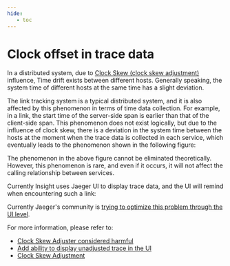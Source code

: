 ```yaml
---
hide:
   - toc
---
```


# Clock offset in trace data

In a distributed system, due to [Clock Skew (clock skew adjustment)](https://en.wikipedia.org/wiki/Clock_skew) influence,
Time drift exists between different hosts. Generally speaking, the system time of different hosts at the same time has a slight deviation.

The link tracking system is a typical distributed system, and it is also affected by this phenomenon in terms of time data collection. For example, in a link, the start time of the server-side span is earlier than that of the client-side span.
This phenomenon does not exist logically, but due to the influence of clock skew, there is a deviation in the system time between the hosts at the moment when the trace data is collected in each service, which eventually leads to the phenomenon shown in the following figure:



The phenomenon in the above figure cannot be eliminated theoretically. However, this phenomenon is rare, and even if it occurs, it will not affect the calling relationship between services.

Currently Insight uses Jaeger UI to display trace data, and the UI will remind when encountering such a link:



Currently Jaeger's community is [trying to optimize this problem through the UI level](https://github.com/jaegertracing/jaeger-ui/issues/197).

For more information, please refer to:

- [Clock Skew Adjuster considered harmful](https://github.com/jaegertracing/jaeger/issues/1459#issuecomment-582519000)
- [Add ability to display unadjusted trace in the UI](https://github.com/jaegertracing/jaeger-ui/issues/197)
- [Clock Skew Adjustment](https://www.jaegertracing.io/docs/1.40/deployment/#clock-skew-adjustment)

